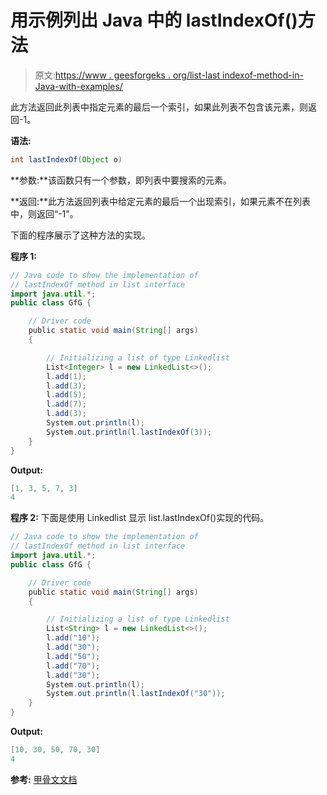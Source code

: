 # 用示例列出 Java 中的 lastIndexOf()方法

> 原文:[https://www . geesforgeks . org/list-last indexof-method-in-Java-with-examples/](https://www.geeksforgeeks.org/list-lastindexof-method-in-java-with-examples/)

此方法返回此列表中指定元素的最后一个索引，如果此列表不包含该元素，则返回-1。

**语法:**

```java
int lastIndexOf(Object o)
```

**参数:**该函数只有一个参数，即列表中要搜索的元素。

**返回:**此方法返回列表中给定元素的最后一个出现索引，如果元素不在列表中，则返回“-1”。

下面的程序展示了这种方法的实现。

**程序 1:**

```java
// Java code to show the implementation of
// lastIndexOf method in list interface
import java.util.*;
public class GfG {

    // Driver code
    public static void main(String[] args)
    {

        // Initializing a list of type Linkedlist
        List<Integer> l = new LinkedList<>();
        l.add(1);
        l.add(3);
        l.add(5);
        l.add(7);
        l.add(3);
        System.out.println(l);
        System.out.println(l.lastIndexOf(3));
    }
}
```

**Output:**

```java
[1, 3, 5, 7, 3]
4

```

**程序 2:** 下面是使用 Linkedlist 显示 list.lastIndexOf()实现的代码。

```java
// Java code to show the implementation of
// lastIndexOf method in list interface
import java.util.*;
public class GfG {

    // Driver code
    public static void main(String[] args)
    {

        // Initializing a list of type Linkedlist
        List<String> l = new LinkedList<>();
        l.add("10");
        l.add("30");
        l.add("50");
        l.add("70");
        l.add("30");
        System.out.println(l);
        System.out.println(l.lastIndexOf("30"));
    }
}
```

**Output:**

```java
[10, 30, 50, 70, 30]
4

```

**参考:**
[甲骨文文档](https://docs.oracle.com/javase/6/docs/api/java/util/ArrayList.html#contains(java.lang.Object))